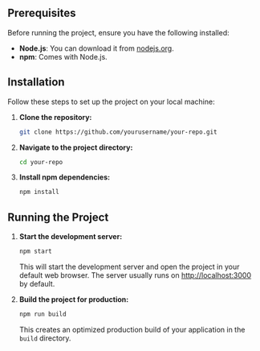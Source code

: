 ## Prerequisites

Before running the project, ensure you have the following installed:

- **Node.js**: You can download it from [nodejs.org](https://nodejs.org/).
- **npm**: Comes with Node.js.

## Installation

Follow these steps to set up the project on your local machine:

1. **Clone the repository:**

   ```bash
   git clone https://github.com/yourusername/your-repo.git
   ```

2. **Navigate to the project directory:**

   ```bash
   cd your-repo
   ```

3. **Install npm dependencies:**

   ```bash
   npm install
   ```

## Running the Project

1. **Start the development server:**

   ```bash
   npm start
   ```

   This will start the development server and open the project in your default web browser. The server usually runs on [http://localhost:3000](http://localhost:3000) by default.

2. **Build the project for production:**

   ```bash
   npm run build
   ```

   This creates an optimized production build of your application in the `build` directory.
